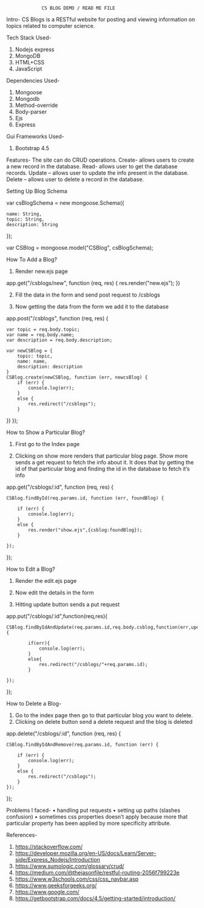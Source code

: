 				 CS BLOG DEMO / READ ME FILE

Intro-
 CS Blogs is a RESTful website for posting and viewing information on topics related to computer science.  

Tech Stack Used-
1.	 Nodejs express
2.	 MongoDB
3.	 HTML+CSS
4.	 JavaScript

Dependencies Used-
1.	Mongoose
2.	Mongodb
3.	Method-override
4.	Body-parser
5.	Ejs
6.	Express

Gui Frameworks Used-

1.	Bootstrap 4.5


Features-
The site can do CRUD operations.
Create- allows users to create a new record in the database.
Read- allows user to get the database records.
Update – allows user to update the info present in the database.
Delete – allows user to delete a record in the database.




Setting Up Blog Schema 

var csBlogSchema = new mongoose.Schema({

    name: String,
    topic: String,
    description: String
});

var CSBlog = mongoose.model("CSBlog", csBlogSchema);




How To Add a Blog?

1.	Render new.ejs page 	

app.get("/csblogs/new", function (req, res) {
    res.render("new.ejs");
})

2.	Fill the data in the form and send post request to /csblogs

3.	Now getting the data from the form we add it to the database

app.post("/csblogs", function (req, res) {

 
    var topic = req.body.topic;
    var name = req.body.name;
    var description = req.body.description;

    var newCSBlog = {
        topic: topic,
        name: name,
        description: description
    }
    CSBlog.create(newCSBlog, function (err, newcsBlog) {
        if (err) {
            console.log(err);
        }
        else {
            res.redirect("/csblogs");
        }
})
});



How to Show a Particular Blog?

1.	First go to the Index page 

2.	Clicking on show more renders that particular blog page. Show more sends a get request to fetch the info about it. It does that by getting the id of that particular blog and finding the id in the database to fetch it’s info

app.get("/csblogs/:id", function (req, res) {

    CSBlog.findById(req.params.id, function (err, foundBlog) {

        if (err) {
            console.log(err);
        }
        else {
            res.render("show.ejs",{csblog:foundBlog});
        }

    });

});
  




How to Edit a Blog?

1.	Render the edit.ejs page

2.	Now edit the details in the form

3.	Hitting update button sends a put request

app.put("/csblogs/:id",function(req,res){

    CSBlog.findByIdAndUpdate(req.params.id,req.body.csblog,function(err,updatedBlog){

            if(err){
                console.log(err);
            }
            else{
                res.redirect("/csblogs/"+req.params.id);
            }

    });

});










How to Delete a Blog-

1.	Go to the index page then go to that particular blog you want to delete. 
2.	Clicking on delete button send a delete request and the blog is deleted
 
app.delete("/csblogs/:id", function (req, res) {

    CSBlog.findByIdAndRemove(req.params.id, function (err) {

        if (err) {
            console.log(err);
        }
        else {
            res.redirect("/csblogs");
        }
    });

});












Problems I faced-
•	handling put requests
•	setting up paths (slashes confusion)
•	sometimes css properties doesn’t apply because more that particular property has been applied by more specificity attribute. 








References-
1.	https://stackoverflow.com/
2.	https://developer.mozilla.org/en-US/docs/Learn/Server-side/Express_Nodejs/Introduction
3.	https://www.sumologic.com/glossary/crud/
4.	https://medium.com/@thejasonfile/restful-routing-2056f799223e
5.	https://www.w3schools.com/css/css_navbar.asp
6.	https://www.geeksforgeeks.org/
7.	https://www.google.com/
8.	https://getbootstrap.com/docs/4.5/getting-started/introduction/




	 
